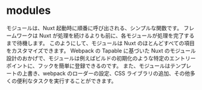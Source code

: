 # modules
モジュールは、Nuxt 起動時に順番に呼び出される、シンプルな関数です。
フレームワークは Nuxt が処理を続けるよりも前に、各モジュールが処理を完了するまで待機します。
このようにして、モジュールは Nuxt のほとんどすべての項目をカスタマイズできます。
Webpack の Tapable に基づいた Nuxt のモジュール設計のおかげで、モジュールは例えばビルドの初期化のような特定のエントリーポイントに、フックを簡単に登録できるのです。
また、モジュールはテンプレートの上書き、webpack のローダーの設定、CSS ライブラリの追加、その他多くの便利なタスクを実行することができます。
